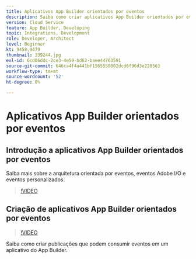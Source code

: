 ```yaml
---
title: Aplicativos App Builder orientados por eventos
description: Saiba como criar aplicativos App Builder orientados por eventos.
version: Cloud Service
feature: App Builder, Developing
topic: Integrations, Development
role: Developer, Architect
level: Beginner
kt: 9458,9479
thumbnail: 339244.jpg
exl-id: 6cd06ddc-2ce3-4e59-bd62-baee44763591
source-git-commit: 646ca4f4a441bf1565558002dcd6f96d3e228563
workflow-type: tm+mt
source-wordcount: '52'
ht-degree: 0%

---
```


# Aplicativos App Builder orientados por eventos

## Introdução a aplicativos App Builder orientados por eventos

Saiba mais sobre a arquitetura orientada por eventos, eventos Adobe I/O e eventos personalizados.

>[!VIDEO](https://video.tv.adobe.com/v/339244/?quality=12&learn=on)

## Criação de aplicativos App Builder orientados por eventos

>[!VIDEO](https://video.tv.adobe.com/v/339245/?quality=12&learn=on)

Saiba como criar publicações que podem consumir eventos em um aplicativo do App Builder.
